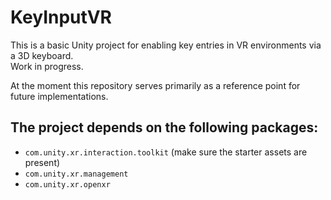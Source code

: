 # KeyInputVR
This is a basic Unity project for enabling key entries in VR environments via a 3D keyboard.</br>
Work in progress.</br>

At the moment this repository serves primarily as a reference point for future implementations.

## The project depends on the following packages:

- ```com.unity.xr.interaction.toolkit```
    (make sure the starter assets are present)
- ```com.unity.xr.management```
- ```com.unity.xr.openxr```